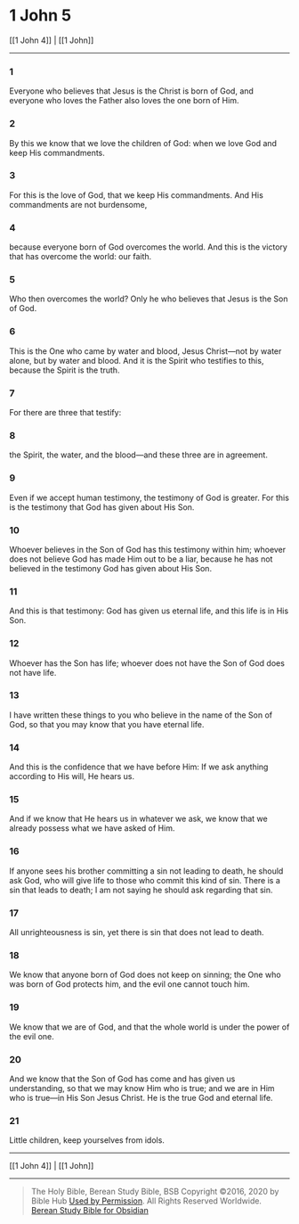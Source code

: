 # 1 John 5

[[1 John 4]] | [[1 John]]

---

### 1
Everyone who believes that Jesus is the Christ is born of God, and everyone who loves the Father also loves the one born of Him.

### 2
By this we know that we love the children of God: when we love God and keep His commandments.

### 3
For this is the love of God, that we keep His commandments. And His commandments are not burdensome,

### 4
because everyone born of God overcomes the world. And this is the victory that has overcome the world: our faith.

### 5
Who then overcomes the world? Only he who believes that Jesus is the Son of God.

### 6
This is the One who came by water and blood, Jesus Christ—not by water alone, but by water and blood. And it is the Spirit who testifies to this, because the Spirit is the truth.

### 7
For there are three that testify:

### 8
the Spirit, the water, and the blood—and these three are in agreement.

### 9
Even if we accept human testimony, the testimony of God is greater. For this is the testimony that God has given about His Son.

### 10
Whoever believes in the Son of God has this testimony within him; whoever does not believe God has made Him out to be a liar, because he has not believed in the testimony God has given about His Son.

### 11
And this is that testimony: God has given us eternal life, and this life is in His Son.

### 12
Whoever has the Son has life; whoever does not have the Son of God does not have life.

### 13
I have written these things to you who believe in the name of the Son of God, so that you may know that you have eternal life.

### 14
And this is the confidence that we have before Him: If we ask anything according to His will, He hears us.

### 15
And if we know that He hears us in whatever we ask, we know that we already possess what we have asked of Him.

### 16
If anyone sees his brother committing a sin not leading to death, he should ask God, who will give life to those who commit this kind of sin. There is a sin that leads to death; I am not saying he should ask regarding that sin.

### 17
All unrighteousness is sin, yet there is sin that does not lead to death.

### 18
We know that anyone born of God does not keep on sinning; the One who was born of God protects him, and the evil one cannot touch him.

### 19
We know that we are of God, and that the whole world is under the power of the evil one.

### 20
And we know that the Son of God has come and has given us understanding, so that we may know Him who is true; and we are in Him who is true—in His Son Jesus Christ. He is the true God and eternal life.

### 21
Little children, keep yourselves from idols.

---

[[1 John 4]] | [[1 John]]

---

> The Holy Bible, Berean Study Bible, BSB
> Copyright &copy;2016, 2020 by Bible Hub
> [Used by Permission](https://berean.bible/terms.htm). All Rights Reserved Worldwide.
> [Berean Study Bible for Obsidian](https://github.com/gapmiss/berean-study-bible-for-obsidian)</small>

